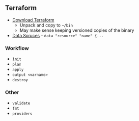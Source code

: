 ## Terraform

* [Download Terraform](https://www.terraform.io/downloads.html)
    * Unpack and copy to `~/bin`
    * May make sense keeping versioned copies of the binary
* [Data Soruces](https://www.terraform.io/docs/configuration/data-sources.html) - `data "resource" "name" {...`
### Workflow

* `init`
* `plan`
* `apply`
* `output <varname>`
* `destroy`

### Other

* `validate`
* `fmt`
* `providers`
